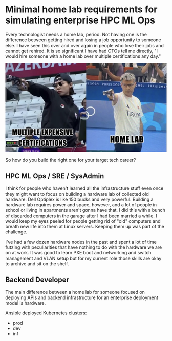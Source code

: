 # Minimal home lab requirements for simulating enterprise HPC ML Ops

Every technologist needs a home lab, period. Not having one is the difference between getting hired and losing a job opportunity to someone else. I have seen this over and over again in people who lose their jobs and cannot get rehired. It is so significant I have had CTOs tell me directly, "I would hire someone with a home lab over multiple certifications any day."

![home lab meme](home-lab-meme.png)

So how do you build the right one for your target tech career?

## HPC ML Ops / SRE / SysAdmin

I think for people who haven't learned all the infrastructure stuff even once they might want to focus on building a hardware lab of collected old hardware. Dell Optiplex is like 150 bucks and very powerful. Building a hardware lab requires power and space, however, and a lot of people in school or living in apartments aren't gonna have that. I did this with a bunch of discarded computers in the garage after I had been married a while. I would keep my eyes peeled for people getting rid of "old" computers and breath new life into them at Linux servers. Keeping them up was part of the challenge.

I've had a few dozen hardware nodes in the past and spent a lot of time futzing with peculiarities that have nothing to do with the hardware we are on at work. It was good to learn PXE boot and networking and switch management and VLAN setup but for my current role those skills are okay to archive and sit on the shelf. 
## Backend Developer

The main difference between a home lab for someone focused on deploying APIs and backend infrastructure for an enterprise deployment model is hardware. 


Ansible deployed Kubernetes clusters:

* prod
* dev
* inf

